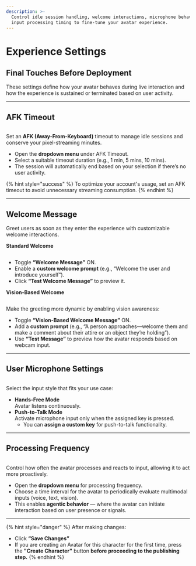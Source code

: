 ```yaml
---
description: >-
  Control idle session handling, welcome interactions, microphone behavior, and
  input processing timing to fine-tune your avatar experience.
---
```


# Experience Settings

## **Final Touches Before Deployment**

These settings define how your avatar behaves during live interaction and how the experience is sustained or terminated based on user activity.

***

## **AFK Timeout**

<figure><img src="https://lh7-rt.googleusercontent.com/docsz/AD_4nXfHZtMlfMw-lxVl3Uor1UdKTyiHogz_kblzCYnWHd5TDX_LizTBMO_mq82Hc9icj-x_TqZ_NXAifbBV1drCTia9_6AaANrFvdBEKtyvTKNEixT1l7pcXugSKBVgxnvU1qU22Af-Xw?key=UBmSq8Y7gM25yDvVwPYY7g" alt=""><figcaption></figcaption></figure>

Set an **AFK (Away-From-Keyboard)** timeout to manage idle sessions and conserve your pixel-streaming minutes.

* Open the **dropdown menu** under AFK Timeout.
* Select a suitable timeout duration (e.g., 1 min, 5 mins, 10 mins).
* The session will automatically end based on your selection if there’s no user activity.

{% hint style="success" %}
To optimize your account's usage, set an AFK timeout to avoid unnecessary streaming consumption.
{% endhint %}

***

## **Welcome Message**

Greet users as soon as they enter the experience with customizable welcome interactions.

**Standard Welcome**

<figure><img src="https://lh7-rt.googleusercontent.com/docsz/AD_4nXdFwaTaZGwtD_yO0JaIAKqaZgnKRNvVmUFjzTflqOXxZl4BUzkJrw4eX7n7VqPBBPaXJgG2v1-Gux0TVXQFTajwpDJvzEevnOzYE3RkS8zm89cu0Y7i8Bu6GF-gsmHxGSuDIUru_w?key=UBmSq8Y7gM25yDvVwPYY7g" alt=""><figcaption></figcaption></figure>

* Toggle **“Welcome Message”** ON.
* Enable a **custom welcome prompt** (e.g., “Welcome the user and introduce yourself”).
* Click **“Test Welcome Message”** to preview it.

**Vision-Based Welcome**

<figure><img src="https://lh7-rt.googleusercontent.com/docsz/AD_4nXday5rBZZsNcNxKV2kHJht7CwWbEAJg-vZttQzxBPtJ6SyElog1aHLWt-_2loGATkELlQ3-u2cZna2_HzJb7kG3_nPb2_7043MCMXn--Fe4y33eFQ9YitqArPMBiqro1OmL0Ga55Q?key=UBmSq8Y7gM25yDvVwPYY7g" alt=""><figcaption></figcaption></figure>

Make the greeting more dynamic by enabling vision awareness:

* Toggle **“Vision-Based Welcome Message”** ON.
* Add a **custom prompt** (e.g., “A person approaches—welcome them and make a comment about their attire or an object they’re holding”).
* Use **“Test Message”** to preview how the avatar responds based on webcam input.

***

## **User Microphone Settings**

<figure><img src="https://lh7-rt.googleusercontent.com/docsz/AD_4nXdZm8XIvGdblm_lX3z47mw7kvt0jCOqLsi6DH8NxdrMKvpixxYgNknAm8BQoBmp5YCnkwjQsY76DI_6HKPV3M3v0NSEPGhgnFcOnrWBWpcIc9_gvbVEj7XIHkrbXydb0vGuLoYI?key=UBmSq8Y7gM25yDvVwPYY7g" alt=""><figcaption></figcaption></figure>

Select the input style that fits your use case:

* **Hands-Free Mode**\
  Avatar listens continuously.
* **Push-to-Talk Mode**\
  Activate microphone input only when the assigned key is pressed.
  * You can **assign a custom key** for push-to-talk functionality.

***

## Processing Frequency

<figure><img src="https://lh7-rt.googleusercontent.com/docsz/AD_4nXf-ebPyNjtfXrw5cSlsX6QHDaEfgTqx4O7fZxQO9iI6MqCu6EMLjSvLcUupwAyIkXGw4ZekRUFl7IOt67ANNMdhsLB_IQgvRCtkUL-SBxSYoUEJg3voRJc_jqqFNaxWoblJk-IA?key=UBmSq8Y7gM25yDvVwPYY7g" alt=""><figcaption></figcaption></figure>

Control how often the avatar processes and reacts to input, allowing it to act more proactively.

* Open the **dropdown menu** for processing frequency.
* Choose a time interval for the avatar to periodically evaluate multimodal inputs (voice, text, vision).
* This enables **agentic behavior** — where the avatar can initiate interaction based on user presence or signals.

***

{% hint style="danger" %}
After making changes:

* Click **“Save Changes”**
* If you are creating an Avatar for this character for the first time, press the **"Create Character"** button **before proceeding to the publishing step.**
{% endhint %}
